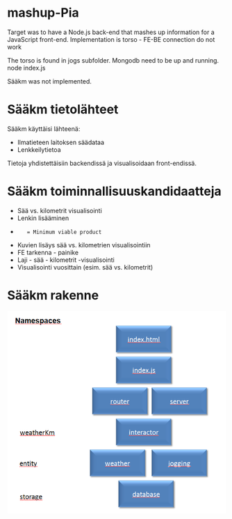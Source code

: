 # mashup-Pia
Target was to have a Node.js back-end that mashes up information for a JavaScript front-end.
Implementation is torso - FE-BE connection do not work

The torso is found in jogs subfolder. Mongodb need to be up and running.
node index.js

Sääkm was not implemented.

# Sääkm tietolähteet #

Sääkm käyttäisi lähteenä:
* Ilmatieteen laitoksen säädataa
* Lenkkeilytietoa

Tietoja yhdistettäisiin backendissä ja visualisoidaan front-endissä.



# Sääkm toiminnallisuuskandidaatteja #

* Sää vs. kilometrit visualisointi
* Lenkin lisääminen
*        = Minimum viable product
* Kuvien lisäys sää vs. kilometrien visualisointiin
* FE tarkenna - painike
* Laji - sää - kilometrit -visualisointi
* Visualisointi vuosittain (esim. sää vs. kilometrit)

# Sääkm rakenne #

![Infovis structure](infovis-structure.png)


